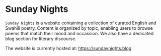 # Sunday Nights

`Sunday Nights` is a website containing a collection of curated English and Swahili poetry. Content is organized by topic, enabling users to browse poems that match their mood and occassion. We also have a dedicated blog section for literary discourse.

The website is currently hosted at: https://sundaynights.blog
